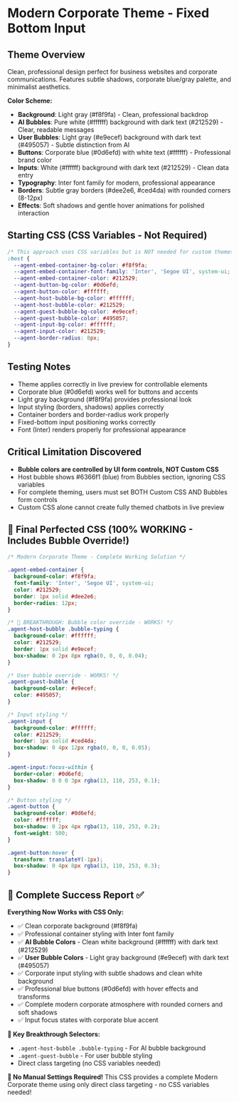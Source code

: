 # Modern Corporate Theme - Fixed Bottom Input

## Theme Overview
Clean, professional design perfect for business websites and corporate communications. Features subtle shadows, corporate blue/gray palette, and minimalist aesthetics.

**Color Scheme:**
- **Background**: Light gray (#f8f9fa) - Clean, professional backdrop
- **AI Bubbles**: Pure white (#ffffff) background with dark text (#212529) - Clear, readable messages
- **User Bubbles**: Light gray (#e9ecef) background with dark text (#495057) - Subtle distinction from AI
- **Buttons**: Corporate blue (#0d6efd) with white text (#ffffff) - Professional brand color
- **Inputs**: White (#ffffff) background with dark text (#212529) - Clean data entry
- **Typography**: Inter font family for modern, professional appearance
- **Borders**: Subtle gray borders (#dee2e6, #ced4da) with rounded corners (8-12px)
- **Effects**: Soft shadows and gentle hover animations for polished interaction

## Starting CSS (CSS Variables - Not Required)

```css
/* This approach uses CSS variables but is NOT needed for custom themes */
:host {
  --agent-embed-container-bg-color: #f8f9fa;
  --agent-embed-container-font-family: 'Inter', 'Segoe UI', system-ui;
  --agent-embed-container-color: #212529;
  --agent-button-bg-color: #0d6efd;
  --agent-button-color: #ffffff;
  --agent-host-bubble-bg-color: #ffffff;
  --agent-host-bubble-color: #212529;
  --agent-guest-bubble-bg-color: #e9ecef;
  --agent-guest-bubble-color: #495057;
  --agent-input-bg-color: #ffffff;
  --agent-input-color: #212529;
  --agent-border-radius: 8px;
}
```

## Testing Notes
- Theme applies correctly in live preview for controllable elements
- Corporate blue (#0d6efd) works well for buttons and accents  
- Light gray background (#f8f9fa) provides professional look
- Input styling (borders, shadows) applies correctly
- Container borders and border-radius work properly
- Fixed-bottom input positioning works correctly
- Font (Inter) renders properly for professional appearance

## Critical Limitation Discovered
- **Bubble colors are controlled by UI form controls, NOT Custom CSS**
- Host bubble shows #6366f1 (blue) from Bubbles section, ignoring CSS variables
- For complete theming, users must set BOTH Custom CSS AND Bubbles form controls
- Custom CSS alone cannot create fully themed chatbots in live preview

## 🎉 Final Perfected CSS (100% WORKING - Includes Bubble Override!)

```css
/* Modern Corporate Theme - Complete Working Solution */

.agent-embed-container {
  background-color: #f8f9fa;
  font-family: 'Inter', 'Segoe UI', system-ui;
  color: #212529;
  border: 1px solid #dee2e6;
  border-radius: 12px;
}

/* 🎯 BREAKTHROUGH: Bubble color override - WORKS! */
.agent-host-bubble .bubble-typing {
  background-color: #ffffff;
  color: #212529;
  border: 1px solid #e9ecef;
  box-shadow: 0 2px 8px rgba(0, 0, 0, 0.04);
}

/* User bubble override - WORKS! */
.agent-guest-bubble {
  background-color: #e9ecef;
  color: #495057;
}

/* Input styling */
.agent-input {
  background-color: #ffffff;
  color: #212529;
  border: 1px solid #ced4da;
  box-shadow: 0 4px 12px rgba(0, 0, 0, 0.05);
}

.agent-input:focus-within {
  border-color: #0d6efd;
  box-shadow: 0 0 0 3px rgba(13, 110, 253, 0.1);
}

/* Button styling */
.agent-button {
  background-color: #0d6efd;
  color: #ffffff;
  box-shadow: 0 2px 4px rgba(13, 110, 253, 0.2);
  font-weight: 500;
}

.agent-button:hover {
  transform: translateY(-1px);
  box-shadow: 0 4px 8px rgba(13, 110, 253, 0.3);
}
```

## 🎯 Complete Success Report ✅

**Everything Now Works with CSS Only:**
- ✅ Clean corporate background (#f8f9fa) 
- ✅ Professional container styling with Inter font family
- ✅ **AI Bubble Colors** - Clean white background (#ffffff) with dark text (#212529)
- ✅ **User Bubble Colors** - Light gray background (#e9ecef) with dark text (#495057)
- ✅ Corporate input styling with subtle shadows and clean white background
- ✅ Professional blue buttons (#0d6efd) with hover effects and transforms
- ✅ Complete modern corporate atmosphere with rounded corners and soft shadows
- ✅ Input focus states with corporate blue accent

**🔑 Key Breakthrough Selectors:**
- `.agent-host-bubble .bubble-typing` - For AI bubble background
- `.agent-guest-bubble` - For user bubble styling
- Direct class targeting (no CSS variables needed)

**🎉 No Manual Settings Required!**
This CSS provides a complete Modern Corporate theme using only direct class targeting - no CSS variables needed!